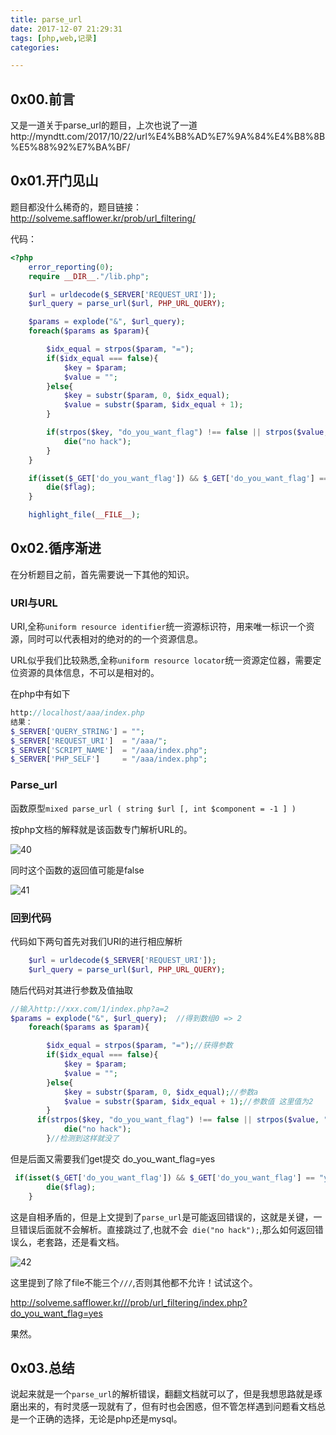 ```yaml
---
title: parse_url
date: 2017-12-07 21:29:31
tags: [php,web,记录]
categories:

---
```




## 0x00.前言

又是一道关于parse_url的题目，上次也说了一道http://myndtt.com/2017/10/22/url%E4%B8%AD%E7%9A%84%E4%B8%8B%E5%88%92%E7%BA%BF/

## 0x01.开门见山

题目都没什么稀奇的，题目链接：http://solveme.safflower.kr/prob/url_filtering/

代码：

```php
<?php
    error_reporting(0);
    require __DIR__."/lib.php";

    $url = urldecode($_SERVER['REQUEST_URI']);
    $url_query = parse_url($url, PHP_URL_QUERY);

    $params = explode("&", $url_query);
    foreach($params as $param){

        $idx_equal = strpos($param, "=");
        if($idx_equal === false){
            $key = $param;
            $value = "";
        }else{
            $key = substr($param, 0, $idx_equal);
            $value = substr($param, $idx_equal + 1);
        }

        if(strpos($key, "do_you_want_flag") !== false || strpos($value, "yes") !== false){
            die("no hack");
        }
    }

    if(isset($_GET['do_you_want_flag']) && $_GET['do_you_want_flag'] == "yes"){
        die($flag);
    }

    highlight_file(__FILE__);
```

<!-- more -->

## 0x02.循序渐进

在分析题目之前，首先需要说一下其他的知识。

### URI与URL

URI,全称`uniform resource identifier`统一资源标识符，用来唯一标识一个资源，同时可以代表相对的绝对的的一个资源信息。

URL似乎我们比较熟悉,全称`uniform resource locator`统一资源定位器，需要定位资源的具体信息，不可以是相对的。

在php中有如下

```php
http://localhost/aaa/index.php
结果：
$_SERVER['QUERY_STRING'] = "";
$_SERVER['REQUEST_URI']  = "/aaa/";
$_SERVER['SCRIPT_NAME']  = "/aaa/index.php";
$_SERVER['PHP_SELF']     = "/aaa/index.php";
```



### Parse_url 

函数原型`mixed parse_url ( string $url [, int $component = -1 ] )`

按php文档的解释就是该函数专门解析URL的。

![40](https://myndtt.github.io\images\40.png)

同时这个函数的返回值可能是false

![41](https://myndtt.github.io\images\\41.png)

### 回到代码

代码如下两句首先对我们URI的进行相应解析

```php
    $url = urldecode($_SERVER['REQUEST_URI']);
    $url_query = parse_url($url, PHP_URL_QUERY);
```

随后代码对其进行参数及值抽取

```php
//输入http://xxx.com/1/index.php?a=2
$params = explode("&", $url_query);  //得到数组0 => 2
    foreach($params as $param){

        $idx_equal = strpos($param, "=");//获得参数
        if($idx_equal === false){
            $key = $param;
            $value = "";
        }else{
            $key = substr($param, 0, $idx_equal);//参数a
            $value = substr($param, $idx_equal + 1);//参数值 这里值为2
        }
      if(strpos($key, "do_you_want_flag") !== false || strpos($value, "yes") !== false){
            die("no hack");
        }//检测到这样就没了

```

但是后面又需要我们get提交 do_you_want_flag=yes

```php
 if(isset($_GET['do_you_want_flag']) && $_GET['do_you_want_flag'] == "yes"){
        die($flag);
    }

```

这是自相矛盾的，但是上文提到了`parse_url`是可能返回错误的，这就是关键，一旦错误后面就不会解析。直接跳过了,也就不会` die("no hack");`,那么如何返回错误么，老套路，还是看文档。

![42](https://myndtt.github.io\images\\42.png)

这里提到了除了file不能三个`///`,否则其他都不允许！试试这个。

http://solveme.safflower.kr///prob/url_filtering/index.php?do_you_want_flag=yes

果然。

## 0x03.总结

说起来就是一个`parse_url`的解析错误，翻翻文档就可以了，但是我想思路就是琢磨出来的，有时灵感一现就有了，但有时也会困惑，但不管怎样遇到问题看文档总是一个正确的选择，无论是php还是mysql。
